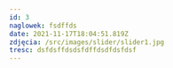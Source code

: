 ```yaml
---
id: 3
naglowek: fsdffds
date: 2021-11-17T18:04:51.819Z
zdjęcia: /src/images/slider/slider1.jpg
tresc: dsfdsffdsdsfdffdsdfdsfdsf
---
```

